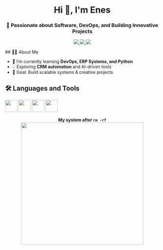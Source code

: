 <h1 align="center">Hi 👋, I'm Enes </h1>
<h3 align="center">🚀 Passionate about Software, DevOps, and Building Innovative Projects</h3>

<p align="center">
  <a href="https://www.linkedin.com/in/YOUR-LINK" target="_blank">
    <img src="https://img.shields.io/badge/LinkedIn-0077B5.svg?&style=for-the-badge&logo=linkedin&logoColor=white"/>
  </a>
  <a href="https://www.youtube.com/c/YOURCHANNEL" target="_blank">
    <img src="https://img.shields.io/badge/YouTube-FF0000.svg?&style=for-the-badge&logo=youtube&logoColor=white"/>
  </a>
  <a href="https://twitter.com/YOURHANDLE" target="_blank">
    <img src="https://img.shields.io/badge/Twitter-1DA1F2.svg?&style=for-the-badge&logo=twitter&logoColor=white"/>
  </a>
</p>
## 👨‍💻 About Me

- 🌱 I’m currently learning **DevOps, ERP Systems, and Python**
- 💡 Exploring **CRM automation** and AI-driven tools
- 🎯 Goal: Build scalable systems & creative projects

## 🛠️ Languages and Tools

<p align="left">
  <img src="https://cdn.jsdelivr.net/gh/devicons/devicon/icons/python/python-original.svg" width="40" height="40"/>
  <img src="https://cdn.jsdelivr.net/gh/devicons/devicon/icons/linux/linux-original.svg" width="40" height="40"/>
  <img src="https://cdn.jsdelivr.net/gh/devicons/devicon/icons/docker/docker-original.svg" width="40" height="40"/>
  <img src="https://cdn.jsdelivr.net/gh/devicons/devicon/icons/github/github-original.svg" width="40" height="40"/>
</p>


<p align="center">
  <b>My system after <code>rm -rf</code></b><br>
  <img src="https://github.com/user-attachments/assets/aae486bc-3adc-4294-a0fe-b92df0bcdfeb" width="400"/>
</p>
